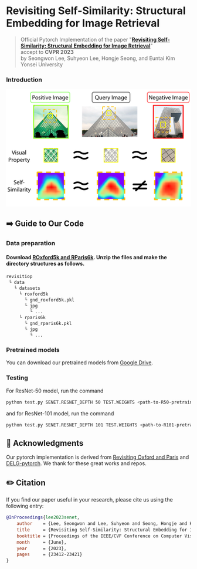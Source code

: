# Revisiting Self-Similarity: Structural Embedding for Image Retrieval 
> Official Pytorch Implementation of the paper "[**Revisiting Self-Similarity: Structural Embedding for Image Retrieval**](https://openaccess.thecvf.com/content/CVPR2023/html/Lee_Revisiting_Self-Similarity_Structural_Embedding_for_Image_Retrieval_CVPR_2023_paper.html)"<br>
> accept to **CVPR 2023** <br>
> by Seongwon Lee, Suhyeon Lee, Hongje Seong, and Euntai Kim<br>
> Yonsei University
> 

### Introduction

<p align="middle">
    <img src="assets/senet.jpg">
</p>

## ➡️ Guide to Our Code

### Data preparation
#### Download [ROxford5k and RParis6k](https://github.com/filipradenovic/revisitop). Unzip the files and make the directory structures as follows.


```
revisitiop
 └ data
   └ datasets
     └ roxford5k
       └ gnd_roxford5k.pkl
       └ jpg
         └ ...
     └ rparis6k
       └ gnd_rparis6k.pkl
       └ jpg
         └ ...
```

### Pretrained models
You can download our pretrained models from [Google Drive](https://drive.google.com/drive/folders/1zKk54aKNdBH8sXB9x4J-O-n275XCFbX3?usp=sharing).

### Testing
For ResNet-50 model, run the command
```bash
python test.py SENET.RESNET_DEPTH 50 TEST.WEIGHTS <path-to-R50-pretrained-model> TEST.DATA_DIR <path_to_revisitop>/data/datasets
```

and for ResNet-101 model, run the command
```bash
python test.py SENET.RESNET_DEPTH 101 TEST.WEIGHTS <path-to-R101-pretrained-model> TEST.DATA_DIR <path_to_revisitop>/data/datasets
```

## 🙏 Acknowledgments
Our pytorch implementation is derived from [Revisiting Oxford and Paris](https://github.com/filipradenovic/revisitop) and [DELG-pytorch](https://github.com/feymanpriv/DELG). We thank for these great works and repos.

## ✏️ Citation
If you find our paper useful in your research, please cite us using the following entry:
````BibTeX
@InProceedings{lee2023senet, 
    author    = {Lee, Seongwon and Lee, Suhyeon and Seong, Hongje and Kim, Euntai},
    title     = {Revisiting Self-Similarity: Structural Embedding for Image Retrieval},
    booktitle = {Proceedings of the IEEE/CVF Conference on Computer Vision and Pattern Recognition (CVPR)},
    month     = {June},
    year      = {2023},
    pages     = {23412-23421}
}
````